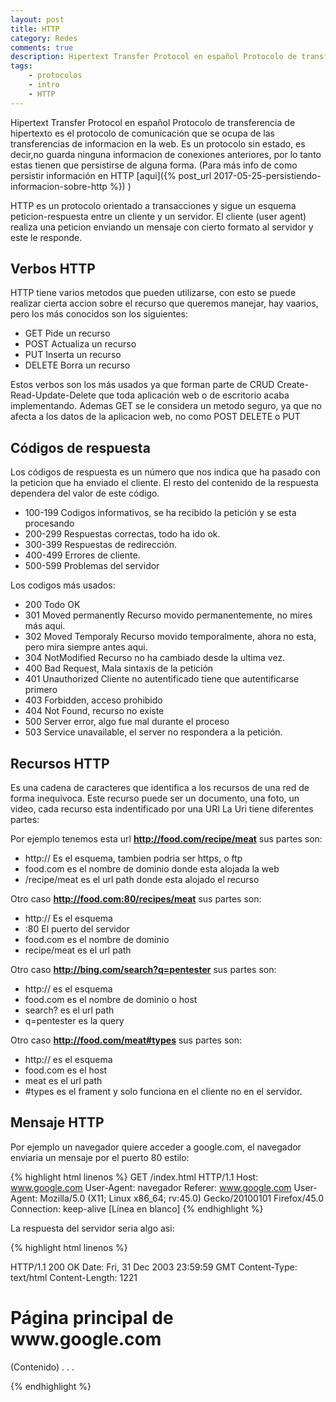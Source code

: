 ```yaml
---
layout: post
title: HTTP
category: Redes
comments: true
description: Hipertext Transfer Protocol en español Protocolo de transferencia de hipertexto es el protocolo de comunicación que se ocupa de las transferencias de informacion en la web. Es un protocolo sin estado, es decir,no guarda ninguna informacion de conexiones anteriores, por lo tanto estas tienen que persistirse de alguna forma.
tags:
    - protocolos
    - intro
    - HTTP
---
```


Hipertext Transfer Protocol en español Protocolo de transferencia de hipertexto es el protocolo de comunicación que se ocupa de las transferencias de informacion en la web. Es un protocolo sin estado, es decir,no guarda ninguna informacion de conexiones anteriores, por lo tanto estas tienen que persistirse de alguna forma. (Para más info de como persistir información en HTTP [aqui]({% post_url 2017-05-25-persistiendo-informacion-sobre-http %}) )

HTTP es un protocolo orientado a transacciones y sigue un esquema peticion-respuesta entre un cliente y un servidor. El cliente (user agent) realiza una peticion enviando un mensaje con cierto formato al servidor y este le responde.



## Verbos HTTP

HTTP tiene varios metodos que pueden utilizarse, con esto se puede realizar cierta accion sobre el recurso que queremos manejar, hay vaarios, pero los más conocidos son los siguientes:

* GET  Pide un recurso
* POST  Actualiza un recurso
* PUT  Inserta un recurso
* DELETE  Borra un recurso

Estos verbos son los más usados ya que forman parte de CRUD Create-Read-Update-Delete que toda aplicación web o de escritorio acaba implementando. Ademas GET se le considera un metodo seguro, ya que no afecta a los datos de la aplicacion web, no como POST DELETE o PUT



## Códigos de respuesta

Los códigos de respuesta es un número que nos indica que ha pasado con la peticion que ha enviado el cliente. El resto del contenido de la respuesta dependera del valor de este código.

* 100-199 Codigos informativos, se ha recibido la petición y se esta procesando
* 200-299 Respuestas correctas, todo ha ido ok.
* 300-399 Respuestas de redirección.
* 400-499 Errores de cliente.
* 500-599 Problemas del servidor

Los codigos más usados:

* 200 Todo OK
* 301 Moved permanently Recurso movido permanentemente, no mires más aqui.
* 302 Moved Temporaly Recurso movido temporalmente, ahora no esta, pero mira siempre antes aqui.
* 304 NotModified Recurso no ha cambiado desde la ultima vez.
* 400 Bad Request, Mala sintaxis de la petición
* 401 Unauthorized Cliente no autentificado tiene que autentificarse primero
* 403 Forbidden, acceso prohibido
* 404 Not Found, recurso no existe
* 500 Server error, algo fue mal durante el proceso
* 503 Service unavailable, el server no respondera a la petición.

## Recursos HTTP

Es una cadena de caracteres que identifica a los recursos de una red de forma inequivoca. Este recurso puede ser un documento, una foto, un video, cada recurso esta indentificado por una URI
La Uri tiene diferentes partes:

Por ejemplo tenemos esta url __http://food.com/recipe/meat__ sus partes son:
* http:// Es el esquema, tambien podria ser https, o ftp
* food.com es el nombre de dominio donde esta alojada la web
* /recipe/meat es el url path donde esta alojado el recurso

Otro caso __http://food.com:80/recipes/meat__ sus partes son:
* http:// Es el esquema
* :80 El puerto del servidor
* food.com es el nombre de dominio
* recipe/meat es el url path

Otro caso __http://bing.com/search?q=pentester__ sus partes son:
* http:// es el esquema
* food.com es el nombre de dominio o host
* search? es el url path
* q=pentester es la query

Otro caso __http://food.com/meat#types__ sus partes son:
* http:// es el esquema
* food.com es el host
* meat es el url path
* #types es el frament y solo funciona en el cliente no en el servidor.


## Mensaje HTTP

Por ejemplo un navegador quiere acceder a google.com, el navegador enviaria un mensaje por el puerto 80 estilo:

{% highlight html linenos %}
 GET /index.html HTTP/1.1
 Host: www.google.com
 User-Agent: navegador
 Referer: www.google.com
 User-Agent: Mozilla/5.0 (X11; Linux x86_64; rv:45.0) Gecko/20100101 Firefox/45.0
 Connection: keep-alive
 [Línea en blanco]
{% endhighlight %}


 La respuesta del servidor seria algo asi:

{% highlight html linenos %}

HTTP/1.1 200 OK
Date: Fri, 31 Dec 2003 23:59:59 GMT
Content-Type: text/html
Content-Length: 1221

<html lang="eo">
<head>
<meta charset="utf-8">
<title>Título del sitio</title>
</head>
<body>
<h1>Página principal de www.google.com</h1>
(Contenido)
  .
  .
  .
</body>
</html>

{% endhighlight %}









